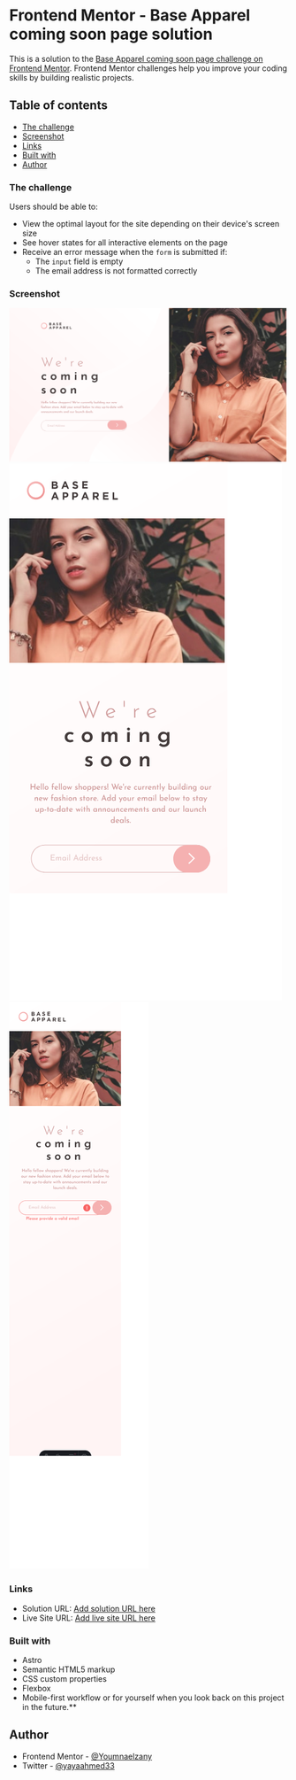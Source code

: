# Frontend Mentor - Base Apparel coming soon page solution

This is a solution to the [Base Apparel coming soon page challenge on Frontend Mentor](https://www.frontendmentor.io/challenges/base-apparel-coming-soon-page-5d46b47f8db8a7063f9331a0). Frontend Mentor challenges help you improve your coding skills by building realistic projects.

## Table of contents

- [The challenge](#the-challenge)
- [Screenshot](#screenshot)
- [Links](#links)
- [Built with](#built-with)
- [Author](#author)

### The challenge

Users should be able to:

- View the optimal layout for the site depending on their device's screen size
- See hover states for all interactive elements on the page
- Receive an error message when the `form` is submitted if:
  - The `input` field is empty
  - The email address is not formatted correctly

### Screenshot

![](./public/images/Screenshot%202024-06-09%20at%2019-19-02%20Base%20Apparel%20coming%20soon%20page.png)
![](./public/images/Screenshot%202024-06-09%20at%2019-20-04%20Base%20Apparel%20coming%20soon%20page.png)
![](./public/images/Screenshot%202024-06-09%20at%2019-20-38%20Base%20Apparel%20coming%20soon%20page.png)

### Links

- Solution URL: [Add solution URL here](https://github.com/Youmnaelzany/base-apparel-coming-soon-master-9-6-24.git)
- Live Site URL: [Add live site URL here](https://your-live-site-url.com)

### Built with

- Astro
- Semantic HTML5 markup
- CSS custom properties
- Flexbox
- Mobile-first workflow
  or for yourself when you look back on this project in the future.\*\*

## Author

- Frontend Mentor - [@Youmnaelzany](https://www.frontendmentor.io/profile/Youmnaelzany)
- Twitter - [@yayaahmed33](https://twitter.com/yayaahmed33)
